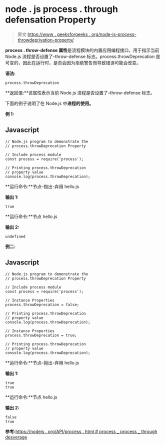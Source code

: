 # node . js process . through defensation Property

> 原文:[https://www . geeksforgeeks . org/node-js-process-throwdeprivation-property/](https://www.geeksforgeeks.org/node-js-process-throwdeprecation-property/)

**process . throw-defense 属性**是流程模块的内置应用编程接口，用于指示当前 Node.js 流程是否设置了–throw-defense 标志。process.throwDeprecation 是可变的，因此在运行时，是否会因为拒绝警告而导致错误可能会改变。

**语法:**

```
process.throwDeprecation
```

**返回值:**该属性表示当前 Node.js 进程是否设置了–throw-defense 标志。

下面的例子说明了在 Node.js 中**进程的使用。**

**例 1:**

## Javascript

```
// Node.js program to demonstrate the
// process.throwDeprecation Property

// Include process module
const process = require('process');

// Printing process.throwDeprecation
// property value
console.log(process.throwDeprecation);
```

**运行命令:**节点–抛出-弃用 hello.js

**输出 1:**

```
true
```

**运行命令:**节点 hello.js

**输出 2:**

```
undefined
```

**例二:**

## Javascript

```
// Node.js program to demonstrate the
// process.throwDeprecation Property

// Include process module
const process = require('process');

// Instance Properties
process.throwDeprecation = false;

// Printing process.throwDeprecation
// property value
console.log(process.throwDeprecation);

// Instance Properties
process.throwDeprecation = true;

// Printing process.throwDeprecation
// property value
console.log(process.throwDeprecation);
```

**运行命令:**节点–抛出-弃用 hello.js

**输出 1:**

```
true
true
```

**运行命令:**节点 hello.js

**输出 2:**

```
false
true
```

**参考:**[https://nodejs . org/API/process . html # process _ process _ through desverage](https://nodejs.org/api/process.html#process_process_throwdeprecation)